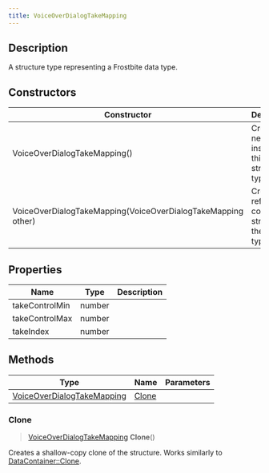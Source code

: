 ```yaml
---
title: VoiceOverDialogTakeMapping
---
```

## Description

A structure type representing a Frostbite data type.

## Constructors

| Constructor                                                  | Description                                              |
| ------------------------------------------------------------ | -------------------------------------------------------- |
| VoiceOverDialogTakeMapping()                                 | Create a new instance of this structure type.            |
| VoiceOverDialogTakeMapping(VoiceOverDialogTakeMapping other) | Create a reference copy of a structure of the same type. |

## Properties

| Name           | Type   | Description |
| -------------- | ------ | ----------- |
| takeControlMin | number |             |
| takeControlMax | number |             |
| takeIndex      | number |             |

## Methods

| Type                                                     | Name            | Parameters |
| -------------------------------------------------------- | --------------- | ---------- |
| [VoiceOverDialogTakeMapping](/vext/ref/fb/voiceoverdialogtakemapping/) | [Clone](#clone) |            |

### Clone

> [VoiceOverDialogTakeMapping](/vext/ref/fb/voiceoverdialogtakemapping/) **Clone**()

Creates a shallow-copy clone of the structure. Works similarly to [DataContainer::Clone](/vext/ref/shared/class/datacontainer#clone).
